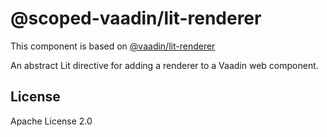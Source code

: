 # @scoped-vaadin/lit-renderer

This component is based on [@vaadin/lit-renderer](https://www.npmjs.com/package/@vaadin/lit-renderer)

An abstract Lit directive for adding a renderer to a Vaadin web component.

## License

Apache License 2.0
